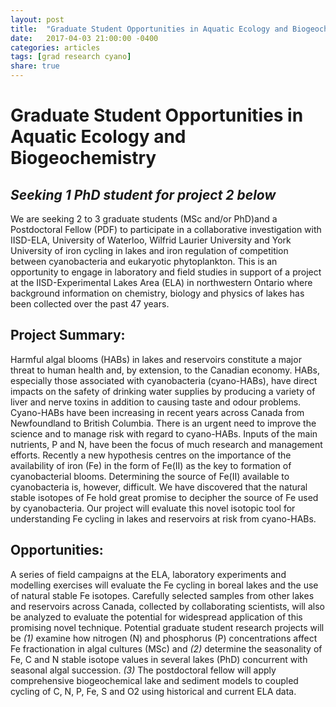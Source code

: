 ```yaml
---
layout: post
title:  "Graduate Student Opportunities in Aquatic Ecology and Biogeochemistry"
date:   2017-04-03 21:00:00 -0400
categories: articles
tags: [grad research cyano]
share: true
---
```


Graduate Student Opportunities in Aquatic Ecology and Biogeochemistry
============================================================================

*Seeking 1 PhD student for project 2 below*
-------------------------------------------


We are seeking 2 to 3 graduate students (MSc and/or PhD)and a Postdoctoral Fellow (PDF) to participate in a collaborative investigation with IISD-ELA, University of Waterloo, Wilfrid Laurier University and York University of iron cycling in lakes and iron regulation of competition between cyanobacteria and eukaryotic phytoplankton. This is an opportunity to engage in laboratory and field studies in support of a project at the IISD-Experimental Lakes Area (ELA) in northwestern Ontario where background information on chemistry, biology and physics of lakes has been collected over the past 47 years. 

Project Summary:
----------------

Harmful algal blooms (HABs) in lakes and reservoirs constitute a major threat to human health and, by extension, to the Canadian economy. HABs, especially those associated with cyanobacteria (cyano-HABs), have direct impacts on the safety of drinking water supplies by producing a variety of liver and nerve toxins in addition to causing taste and odour problems. Cyano-HABs have been increasing in recent years across Canada from Newfoundland to British Columbia. There is an urgent need to improve the science and to manage risk with regard to cyano-HABs. Inputs of the main nutrients, P and N, have been the focus of much research and management efforts. Recently a new hypothesis centres on the importance of the availability of iron (Fe) in the form of Fe(II) as the key to formation of cyanobacterial blooms. Determining the source of Fe(II) available to cyanobacteria is, however, difficult. We have discovered that the natural stable isotopes of Fe hold great promise to decipher the source of Fe used by cyanobacteria. Our project will evaluate this novel isotopic tool for understanding Fe cycling in lakes and reservoirs at risk from cyano-HABs. 

Opportunities:
--------------

A series of field campaigns at the ELA, laboratory experiments and modelling exercises will evaluate the Fe cycling in boreal lakes and the use of natural stable Fe isotopes. Carefully selected samples from other lakes and reservoirs across Canada, collected by collaborating scientists, will also be analyzed to evaluate the potential for widespread application of this promising novel technique. Potential graduate student research projects will be *(1)* examine how nitrogen (N) and phosphorus (P) concentrations affect Fe fractionation in algal cultures (MSc) and *(2)* determine the seasonality of Fe, C and N stable isotope values in several lakes (PhD) concurrent with seasonal algal succession. *(3)* The postdoctoral fellow will apply comprehensive biogeochemical lake and sediment models to coupled cycling of C, N, P, Fe, S and O2 using historical and current ELA data.

